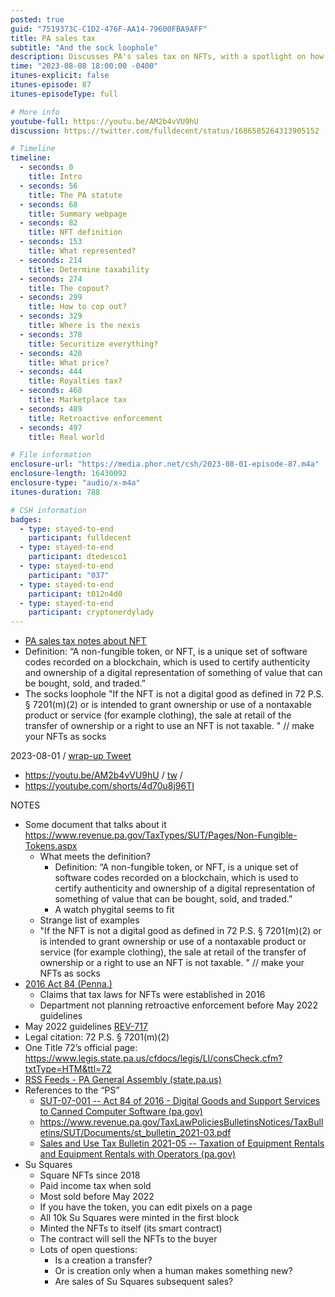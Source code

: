 ```yaml
---
posted: true
guid: "7519373C-C1D2-476F-AA14-79600FBA9AFF"
title: PA sales tax
subtitle: "And the sock loophole"
description: Discusses PA's sales tax on NFTs, with a spotlight on how they are defined and taxed. Surprisingly, regulations date back to 2016, but there was no retroactive enforcement before May 2022. The hosts highlight a loophole where NFTs linked to non-taxable items, like clothing, could avoid tax. They also delve into Su Squares, NFTs that allow pixel edits since 2018. Major queries raised include defining transfers and creations in the NFT world. The episode critiques PA's documentation style and juxtaposes regulations with real-world NFT products, underscoring potential inconsistencies.
time: "2023-08-08 18:00:00 -0400"
itunes-explicit: false
itunes-episode: 87
itunes-episodeType: full

# More info
youtube-full: https://youtu.be/AM2b4vVU9hU
discussion: https://twitter.com/fulldecent/status/1686585264313905152

# Timeline
timeline:
  - seconds: 0
    title: Intro
  - seconds: 56
    title: The PA statute
  - seconds: 68
    title: Summary webpage
  - seconds: 82
    title: NFT definition
  - seconds: 153
    title: What represented?
  - seconds: 214
    title: Determine taxability
  - seconds: 274
    title: The copout?
  - seconds: 299
    title: How to cop out?
  - seconds: 329
    title: Where is the nexis
  - seconds: 378
    title: Securitize everything?
  - seconds: 420
    title: What price?
  - seconds: 444
    title: Royalties tax?
  - seconds: 468
    title: Marketplace tax
  - seconds: 489
    title: Retroactive enforcement
  - seconds: 497
    title: Real world

# File information
enclosure-url: "https://media.phor.net/csh/2023-08-01-episode-87.m4a"
enclosure-length: 16430092
enclosure-type: "audio/x-m4a"
itunes-duration: 788

# CSH information
badges:
  - type: stayed-to-end
    participant: fulldecent
  - type: stayed-to-end
    participant: dtedesco1
  - type: stayed-to-end
    participant: "037"
  - type: stayed-to-end
    participant: t012n4d0
  - type: stayed-to-end
    participant: cryptonerdylady
---
```


- [PA sales tax notes about NFT](https://www.revenue.pa.gov/TaxTypes/SUT/Pages/Non-Fungible-Tokens.aspx)
- Definition: “A non-fungible token, or NFT, is a unique set of software codes recorded on a blockchain, which is used to certify authenticity and ownership of a digital representation of something of value that can be bought, sold, and traded.”
- The socks loophole "If the NFT is not a digital good as defined in 72 P.S. § 7201(m)(2) or is intended to grant ownership or use of a nontaxable product or service (for example clothing), the sale at retail of the transfer of ownership or a right to use an NFT is not taxable. " // make your NFTs as socks

<!--end of quick notes-->

2023-08-01 / [wrap-up Tweet](https://twitter.com/fulldecent/status/1686585264313905152)

- https://youtu.be/AM2b4vVU9hU / [tw](https://twitter.com/fulldecent/status/1686585264313905152) / 
- https://youtube.com/shorts/4d70u8j96TI 

NOTES

- Some document that talks about it https://www.revenue.pa.gov/TaxTypes/SUT/Pages/Non-Fungible-Tokens.aspx 
  - What meets the definition?
    - Definition: “A non-fungible token, or NFT, is a unique set of software codes recorded on a blockchain, which is used to certify authenticity and ownership of a digital representation of something of value that can be bought, sold, and traded.”
    - A watch phygital seems to fit
  - Strange list of examples
  - "If the NFT is not a digital good as defined in 72 P.S. § 7201(m)(2) or is intended to grant ownership or use of a nontaxable product or service (for example clothing), the sale at retail of the transfer of ownership or a right to use an NFT is not taxable. " // make your NFTs as socks
- [2016 Act 84 (Penna.)](https://www.legis.state.pa.us/cfdocs/legis/li/uconsCheck.cfm?yr=2016&sessInd=0&act=84)
  - Claims that tax laws for NFTs were established in 2016
  - Department not planning retroactive enforcement before May 2022 guidelines
- May 2022 guidelines [REV-717](https://www.revenue.pa.gov/FormsandPublications/FormsforBusinesses/SUT/Documents/rev-717.pdf)
- Legal citation: 72 P.S. § 7201(m)(2)
- One Title 72’s official page: https://www.legis.state.pa.us/cfdocs/legis/LI/consCheck.cfm?txtType=HTM&ttl=72
- [RSS Feeds - PA General Assembly (state.pa.us)](https://www.legis.state.pa.us/RSS/)
- References to the “PS”
  - [SUT-07-001 -- Act 84 of 2016 - Digital Goods and Support Services to Canned Computer Software (pa.gov)](https://www.revenue.pa.gov/TaxLawPoliciesBulletinsNotices/LetterRulings/SUT/Documents/sut-17-001.pdf)
  - https://www.revenue.pa.gov/TaxLawPoliciesBulletinsNotices/TaxBulletins/SUT/Documents/st_bulletin_2021-03.pdf
  - [Sales and Use Tax Bulletin 2021-05 -- Taxation of Equipment Rentals and Equipment Rentals with Operators (pa.gov)](https://www.revenue.pa.gov/TaxLawPoliciesBulletinsNotices/TaxBulletins/SUT/Documents/st_bulletin_2021-05.pdf)
- Su Squares
  - Square NFTs since 2018
  - Paid income tax when sold
  - Most sold before May 2022
  - If you have the token, you can edit pixels on a page
  - All 10k Su Squares were minted in the first block
  - Minted the NFTs to itself (its smart contract)
  - The contract will sell the NFTs to the buyer
  - Lots of open questions:
    - Is a creation a transfer? 
    - Or is creation only when a human makes something new?
    - Are sales of Su Squares subsequent sales?